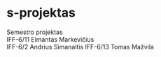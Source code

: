 # s-projektas
Semestro projektas  
IFF-6/11 Eimantas Markevičius  
IFF-6/2 Andrius Simanaitis
IFF-6/13 Tomas Mažvila
